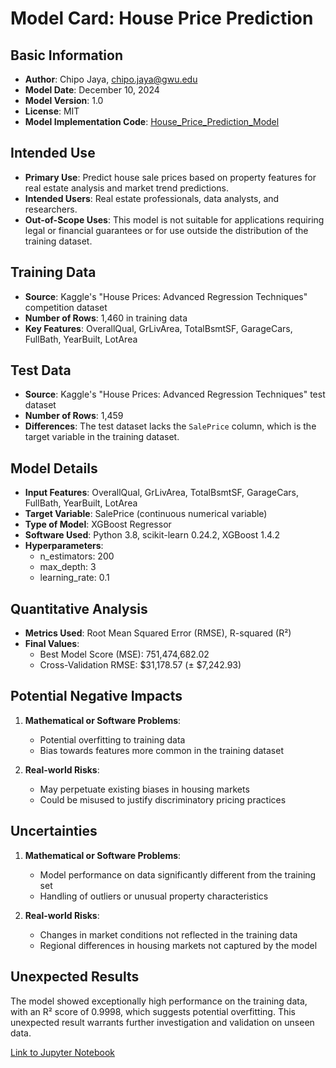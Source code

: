 # Model Card: House Price Prediction

## Basic Information
- **Author**: Chipo Jaya, chipo.jaya@gwu.edu
- **Model Date**: December 10, 2024
- **Model Version**: 1.0
- **License**: MIT
- **Model Implementation Code**: [House_Price_Prediction_Model](https://github.com/chipojaya1/housing-prices-prediction/blob/main/house_prices_model.ipynb)

## Intended Use
- **Primary Use**: Predict house sale prices based on property features for real estate analysis and market trend predictions.
- **Intended Users**: Real estate professionals, data analysts, and researchers.
- **Out-of-Scope Uses**: This model is not suitable for applications requiring legal or financial guarantees or for use outside the distribution of the training dataset.

## Training Data
- **Source**: Kaggle's "House Prices: Advanced Regression Techniques" competition dataset
- **Number of Rows**: 1,460 in training data
- **Key Features**: OverallQual, GrLivArea, TotalBsmtSF, GarageCars, FullBath, YearBuilt, LotArea

## Test Data
- **Source**: Kaggle's "House Prices: Advanced Regression Techniques" test dataset
- **Number of Rows**: 1,459
- **Differences**: The test dataset lacks the `SalePrice` column, which is the target variable in the training dataset.

## Model Details
- **Input Features**: OverallQual, GrLivArea, TotalBsmtSF, GarageCars, FullBath, YearBuilt, LotArea
- **Target Variable**: SalePrice (continuous numerical variable)
- **Type of Model**: XGBoost Regressor
- **Software Used**: Python 3.8, scikit-learn 0.24.2, XGBoost 1.4.2
- **Hyperparameters**:
  - n_estimators: 200
  - max_depth: 3
  - learning_rate: 0.1

## Quantitative Analysis
- **Metrics Used**: Root Mean Squared Error (RMSE), R-squared (R²)
- **Final Values**:
  - Best Model Score (MSE): 751,474,682.02
  - Cross-Validation RMSE: $31,178.57 (± $7,242.93)

## Potential Negative Impacts
1. **Mathematical or Software Problems**:
   - Potential overfitting to training data
   - Bias towards features more common in the training dataset

2. **Real-world Risks**:
   - May perpetuate existing biases in housing markets
   - Could be misused to justify discriminatory pricing practices

## Uncertainties
1. **Mathematical or Software Problems**:
   - Model performance on data significantly different from the training set
   - Handling of outliers or unusual property characteristics

2. **Real-world Risks**:
   - Changes in market conditions not reflected in the training data
   - Regional differences in housing markets not captured by the model

## Unexpected Results
The model showed exceptionally high performance on the training data, with an R² score of 0.9998, which suggests potential overfitting. This unexpected result warrants further investigation and validation on unseen data.

[Link to Jupyter Notebook](https://github.com/chipojaya1/housing-prices-prediction/blob/main/house_prices_model.ipynb)
